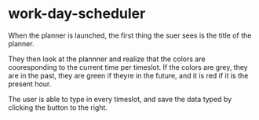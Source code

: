 # work-day-scheduler

When the planner is launched, the first thing the suer sees is the title of the planner. 

They then look at the plannner and realize that the colors are cooresponding to the current time per timeslot.  If the colors are grey, they are in the past, they are green if theyre in the future, and it is red if it is the present hour.  

The user is able to type in every timeslot, and save the data typed by clicking the button to the right.